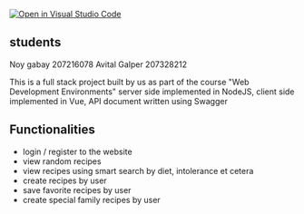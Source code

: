 [![Open in Visual Studio Code](https://classroom.github.com/assets/open-in-vscode-718a45dd9cf7e7f842a935f5ebbe5719a5e09af4491e668f4dbf3b35d5cca122.svg)](https://classroom.github.com/online_ide?assignment_repo_id=11339396&assignment_repo_type=AssignmentRepo)
## students
Noy gabay 207216078 Avital Galper 207328212

This is a full stack project built by us as part of the course "Web Development Environments"
server side implemented in NodeJS, client side implemented in Vue, API document written using Swagger

## Functionalities 
* login / register to the website
* view random recipes
* view recipes using smart search by diet, intolerance et cetera
* create recipes by user
* save favorite recipes by user
* create special family recipes by user 
